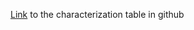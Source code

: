 
[Link](https://github.com/amusing-muse/Characterization/blob/master/Sample_char/amusing_sample_char.csv) to the characterization table in github

